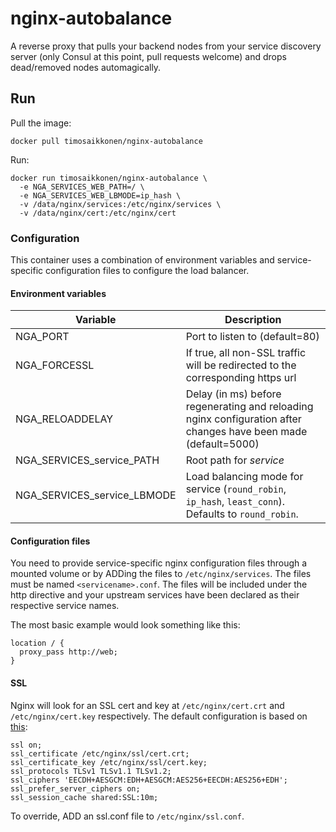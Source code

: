 # nginx-autobalance

A reverse proxy that pulls your backend nodes from your service discovery server (only Consul at this point, pull requests welcome) and drops dead/removed nodes automagically.

## Run

Pull the image:

```
docker pull timosaikkonen/nginx-autobalance
```

Run:

```
docker run timosaikkonen/nginx-autobalance \
  -e NGA_SERVICES_WEB_PATH=/ \
  -e NGA_SERVICES_WEB_LBMODE=ip_hash \
  -v /data/nginx/services:/etc/nginx/services \
  -v /data/nginx/cert:/etc/nginx/cert
```

### Configuration

This container uses a combination of environment variables and service-specific configuration files to configure the load balancer.

#### Environment variables


Variable                        | Description
--------------------------------|---------------------------
NGA_PORT                        | Port to listen to (default=80)
NGA_FORCESSL                    | If true, all non-SSL traffic will be redirected to the corresponding https url
NGA_RELOADDELAY                 | Delay (in ms) before regenerating and reloading nginx configuration after changes have been made (default=5000)
NGA_SERVICES_service_PATH       | Root path for *service*
NGA_SERVICES_service_LBMODE     | Load balancing mode for service (`round_robin`, `ip_hash`, `least_conn`). Defaults to `round_robin`.

#### Configuration files

You need to provide service-specific nginx configuration files through a mounted volume or by ADDing the files to `/etc/nginx/services`. The files must be named `<servicename>.conf`. The files will be included under the http directive and your upstream services have been declared as their respective service names.

The most basic example would look something like this:

```
location / {
  proxy_pass http://web;
}
```

#### SSL

Nginx will look for an SSL cert and key at `/etc/nginx/cert.crt` and `/etc/nginx/cert.key` respectively. The default configuration is based on [this](https://raymii.org/s/tutorials/Strong_SSL_Security_On_nginx.html "Strong SSL Security"):

```
ssl on;
ssl_certificate /etc/nginx/ssl/cert.crt;
ssl_certificate_key /etc/nginx/ssl/cert.key;
ssl_protocols TLSv1 TLSv1.1 TLSv1.2;
ssl_ciphers 'EECDH+AESGCM:EDH+AESGCM:AES256+EECDH:AES256+EDH';
ssl_prefer_server_ciphers on;
ssl_session_cache shared:SSL:10m;
```

To override, ADD an ssl.conf file to `/etc/nginx/ssl.conf`.




